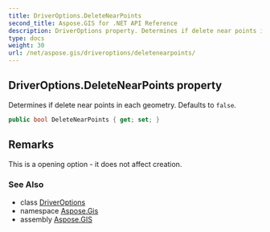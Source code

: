 ```yaml
---
title: DriverOptions.DeleteNearPoints
second_title: Aspose.GIS for .NET API Reference
description: DriverOptions property. Determines if delete near points in each geometry. Defaults to false
type: docs
weight: 30
url: /net/aspose.gis/driveroptions/deletenearpoints/
---
```

## DriverOptions.DeleteNearPoints property

Determines if delete near points in each geometry. Defaults to `false`.

```csharp
public bool DeleteNearPoints { get; set; }
```

## Remarks

This is a opening option - it does not affect creation.

### See Also

* class [DriverOptions](../)
* namespace [Aspose.Gis](../../driveroptions/)
* assembly [Aspose.GIS](../../../)


